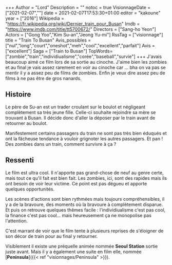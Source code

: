 +++
Author = "Lord"
Description = ""
notoc = true
VisionnageDate = ["2021-02-07",""]
date = 2021-02-07T17:53:30+01:00
editor = "kakoune"
year = ["2016"]
Wikipedia = "https://fr.wikipedia.org/wiki/Dernier_train_pour_Busan"
Imdb = "https://www.imdb.com/title/tt5700672/"
Directors = ["Sang-ho Yeon"]
Actors = ["Gong Yoo","Kim Su-an","Jeong Yu-mi"]
RssTag = ["visionnage"]
title = "Train To Busan"
Avis_possibles = ["nul","long","court","oneshot","meh","cool","excellent","parfait"]
Avis = ["excellent"] 
Saga = ["Train to Busan"]
TopWords=["zombie","train","individiualisme","corée","baseball","survie"]
+++
J'avais beaucoup aimé ce film lors de sa sortie au cinoche.
J'aime bien les zombies et au final je vais assez rarement en voir au cinoche car … bha on va pas se mentir il y a assez peu de films de zombies.
Enfin je veux dire assez peu de films à ne pas être de gros nanards.

## Histoire
Le père de Su-an est un trader croulant sur le boulot et négligeant complètement sa très jeune fille.
Celle-ci souhaite rejoindre sa mère se trouvant à Busan.
Il décide donc d'aller la déposer par le train avant de retourner au boulot.

Manifestement certains passagers du train ne sont pas très bien éduqués et ont la fâcheuse tendance à vouloir grignoter les autres passagers.
Et pan !
Des zombies dans un train, comment survivre à ça ?

## Ressenti
Le film est ultra cool.
Il n'apporte pas grand-chose de neuf au genre certe, mais tout ce qu'il fait est bien fait.
Les zombies, ici, sont des rapides mais ils ont besoin de voir leur victime.
Ce point est pas dégueu et apporte quelques opportunités.

Les scènes d'actions sont bien rythmées mais toujours compréhensibles, il y a de la bravoure, des moments où la bravoure à complètement disparue.
Et puis on retrouve quelques thêmes facile : l'individiualisme c'est pas cool, la finance c'est pas cool… mais heureusement ça ne monopolise pas l'attention.

C'est marrant de voir que le film tente à plusieurs reprises de s'éloigner de son décor de train pour au final y retourner.

Visiblement il existe une préquelle animée nommée **Seoul Station** sortie juste avant.
Mais il y a également une suite en film elle, nommée [**Peninsula**]({{< ref "visionnages/Peninsula" >}}).


